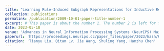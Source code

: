 ```yaml
---
title: "Learning Rule-Induced Subgraph Representations for Inductive Relation Prediction"
collection: publications
permalink: /publication/2009-10-01-paper-title-number-1
excerpt: #'This paper is about the number 1. The number 2 is left for future work.'
date: 2023-05-18
venue: 'Advances in Neural Information Processing Systems (NeurIPS) Main Conference Track'
paperurl: 'https://proceedings.neurips.cc/paper_files/paper/2023/hash/0b06c8673ebb453e5e468f7743d8f54e-Abstract-Conference.html'
citation: 'Tianyu Liu, Qitan Lv, Jie Wang, Shuling Yang, Hanzhu Chen'
---
```


